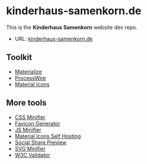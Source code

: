# kinderhaus-samenkorn.de

This is the **Kinderhaus Samenkorn** website dev repo.

* URL: [kinderhaus-samenkorn.de](https://www.kinderhaus-samenkorn.de)

## Toolkit

* [Materialize](https://github.com/materializecss/materialize)
* [ProcessWire](https://processwire.com)
* [Material Icons](https://fonts.google.com/icons?icon.set=Material+Icons&icon.style=Filled)

## More tools

* [CSS Minifier](https://www.toptal.com/developers/cssminifier)
* [Favicon Generator](https://realfavicongenerator.net)
* [JS Minifier](https://www.toptal.com/developers/javascript-minifier)
* [Material Icons Self Hosting](https://github.com/jossef/material-design-icons-iconfont)
* [Social Share Preview](https://www.opengraph.xyz)
* [SVG Minifier](https://www.svgminify.com)
* [W3C Validator](https://validator.w3.org/nu/?doc=https%3A%2F%2Fwww.kinderhaus-samenkorn.de)
